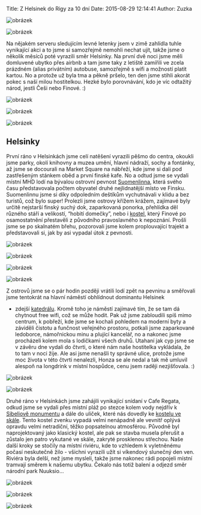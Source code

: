 Title: Z Helsinek do Rigy za 10 dní
Date: 2015-08-29 12:14:41
Author: Zuzka


![obrázek]({filename}/images/tumblr_inline_ntulq1IrH71t37x0f_540.png)

![obrázek]({filename}/images/tumblr_inline_ntt81jgcFF1t37x0f_540.jpg)

Na nějakém serveru sledujícím levné letenky jsem v zimě zahlídla tuhle
vynikající akci a to jsme si samozřejmě nemohli nechat ujít, takže jsme
o několik měsíců poté vyrazili směr Helsinky. Na první dvě noci jsme
měli domluvené ubytko přes airbnb a tam jsme taky z letiště zamířili ve
zcela prázdném (alias privátním) autobuse, samozřejmě s wifi a možností
platit kartou. No a protože už byla tma a pěkně pršelo, ten den jsme
stihli akorát pokec s naší milou hostitelkou. Hezké bylo porovnávání,
kdo je víc odtažitý národ, jestli Češi nebo Finové. :)

![obrázek]({filename}/images/tumblr_inline_ntt9ieg1mf1t37x0f_540.jpg)

![obrázek]({filename}/images/tumblr_inline_ntu96biKDX1t37x0f_540.jpg)

![obrázek]({filename}/images/tumblr_inline_ntu9dsMmtn1t37x0f_540.jpg)

## Helsinky

První ráno v Helsinkách jsme celí natěšení vyrazili pěšmo do centra,
okoukli jsme parky, okolí knihovny a muzea umění, hlavní nádraží, sochy
a fontánky, až jsme se docourali na Market Square na nábřeží, kde jsme
si dali pod zastřešeným stánkem oběd a první finské kafe. No a odtud
jsme se vydali místní MHD lodí na bývalou ostrovní pevnost
[Suomenlinna](https://en.wikipedia.org/wiki/Suomenlinna), která svého
času představovala počtem obyvatel druhé nejlidnatější místo ve Finsku.
Suomenlinnu jsme si díky odpoledním deštíkům vychutnávali v klidu a bez
turistů, což bylo super! Prolezli jsme ostrovy křížem krážem, zajímavé
byly určitě nejstarší finský suchý dok, zaparkovaná ponorka, přehlídka
děl různého stáří a velikostí, “hobití domečky”, nebo i
[kostel](https://en.wikipedia.org/wiki/Suomenlinna_Church), který Finové
po osamostatnění přestavěli z původního pravoslavného k nepoznání.
Prošli jsme se po skalnatém břehu, pozorovali jsme kolem proplouvající
trajekt a představovali si, jak by asi vypadal útok z pevnosti.

![obrázek]({filename}/images/tumblr_inline_ntt8hdVR1Y1t37x0f_540.jpg)

![obrázek]({filename}/images/tumblr_inline_ntt8i6rBXm1t37x0f_540.jpg)

![obrázek]({filename}/images/tumblr_inline_ntu9211dfT1t37x0f_540.jpg)

![obrázek]({filename}/images/tumblr_inline_ntu8yoxUMe1t37x0f_540.jpg)

Z ostrovů jsme se o pár hodin později vrátili lodí zpět na pevninu a
směřovali jsme tentokrát na hlavní náměstí obhlídnout dominantu Helsinek
- zdejší [katedrálu](https://en.wikipedia.org/wiki/Helsinki_Cathedral).
Kromě toho je náměstí zajímavé tím, že se tam dá chytnout free wifi, což
se může hodit. Pak už jsme zabloudili spíš mimo centrum, k pobřeží, kde
jsme se kochali pohledem na moderní byty a záviděli čistotu a funčnost
veřejného prostoru, potkali jsme zaparkované ledoborce, námořnickou minu
a plující kancelář, no a nakonec jsme procházeli kolem mola s lodičkami
všech druhů. Utahaní jak cyp jsme se v závěru dne vydali do čtvrti, o
které nám naše hostitelka vykládala, že to tam v noci žije. Ale asi jsme
nenašli ty správné ulice, protože jsme moc života v této čtvrti
nenalezli, Honza se ale nedal a tak mě umluvil alespoň na longdrink v
místní hospůdce, cenu jsem raději nezjišťovala. :)

![obrázek]({filename}/images/tumblr_inline_ntt95ssYEA1t37x0f_540.jpg)

![obrázek]({filename}/images/tumblr_inline_ntt984AVC71t37x0f_540.jpg)

Druhé ráno v Helsinkách jsme zahájili vynikající snídaní v Cafe Regata,
odkud jsme se vydali přes místní pláž po stezce kolem vody nejdřív k
[Sibeliově
monumentu](https://en.wikipedia.org/wiki/Sibelius_Monument_%28Helsinki%29)
a dále do uliček, které nás dovedly ke [kostelu ve
skále](https://en.wikipedia.org/wiki/Temppeliaukio_Church). Tento kostel
zvenku vypadá velmi nenápadně ale vevnitř oplývá opravdu velmi
netradiční, těžko popsatelnou atmosférou. Původně byl naprojektovaný
jako klasický kostel, ale pak se stavba musela přerušit a zůstalo jen
patro vykutané ve skále, zakryté prosklenou střechou. Naše další kroky
se stočily na místní riviéru, kde to vzhledem k vyletněnému počasí
neskutečně žilo - všichni vyrazili užít si víkendový slunečný den ven.
Riviéra byla delší, než jsme mysleli, takže jsme nakonec rádi popojeli
místní tramvají směrem k našemu ubytku. Čekalo nás totiž balení a odjezd
směr národní park Nuuksio...

![obrázek]({filename}/images/tumblr_inline_ntt9ep1s2h1t37x0f_540.jpg)

![obrázek]({filename}/images/tumblr_inline_ntt9g543IX1t37x0f_540.jpg)

![obrázek]({filename}/images/tumblr_inline_ntu9s1PyNX1t37x0f_540.jpg)
